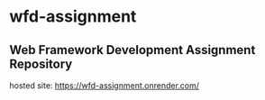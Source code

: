 # wfd-assignment
Web Framework Development Assignment Repository
--------------------
hosted site:
https://wfd-assignment.onrender.com/
